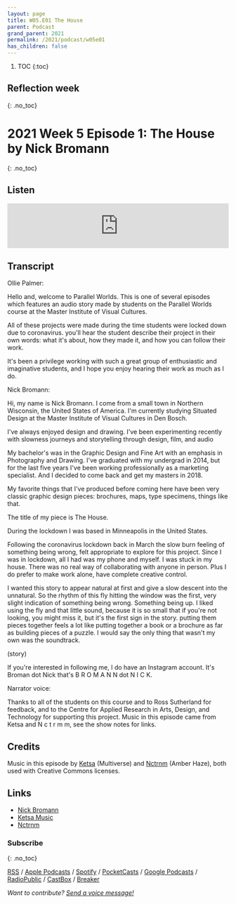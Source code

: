 ```yaml
---
layout: page
title: W05.E01 The House
parent: Podcast
grand_parent: 2021
permalink: /2021/podcast/w05e01
has_children: false
---
```




1. TOC
{:toc}

## Reflection week
{: .no_toc}


# 2021 Week 5 Episode 1: The House by Nick Bromann
{: .no_toc}

## Listen

<iframe src="https://anchor.fm/olliepalmer/embed/episodes/2021-W5-E1-Reflection-The-House-by-Nick-Bromann-euav43" height="102px" width="100%" frameborder="0" scrolling="no"></iframe>

## Transcript

Ollie Palmer:

Hello and, welcome to Parallel Worlds. This is one of several episodes which features an audio story made by students on the Parallel Worlds course at the Master Institute of Visual Cultures.

All of these projects were made during the time students were locked down due to coronavirus.   you'll hear the student describe their project in their own words: what it's about, how they made it, and how you can follow their work.

It's been a privilege working with such a great group of enthusiastic and imaginative students, and I hope you enjoy hearing their work as much as I do.

Nick Bromann:

Hi, my name is Nick Bromann. I come from a small town in Northern Wisconsin, the United States of America.  I'm currently studying Situated Design at the Master Institute of Visual Cultures in Den Bosch.

I've always enjoyed design and drawing. I've  been experimenting recently with slowness journeys and storytelling through design, film, and audio

My bachelor's was in the Graphic Design and Fine Art with an emphasis in Photography and Drawing. I've graduated with my undergrad in 2014, but for the last five years I've been working professionally as a marketing specialist. And I decided to come back and get my masters in 2018.

My favorite things that I've produced before coming here have been very classic graphic design pieces: brochures, maps, type specimens, things like that.

The title of my piece is The House.

During the lockdown I was based in Minneapolis in the United States.

Following the coronavirus lockdown back in March the slow burn feeling of something being wrong, felt appropriate to explore for this project.  Since I was in lockdown, all I had was my phone and myself. I was stuck in my house. There was no real way of collaborating with anyone in person. Plus I do prefer to make work alone, have complete creative control.

I wanted this story to appear natural at first and give a slow descent into the unnatural. So the rhythm of this fly hitting the window was the first, very slight indication of something being wrong. Something being up. I liked using the fly and that little sound, because it is so small that if you're not looking, you might miss it, but it's the first sign in the story. putting them pieces together feels a lot like putting together a book or a brochure as far as building pieces of a puzzle.  I would say the only thing that wasn't my own was the soundtrack.

(story)



If you're interested in following me, I do have an Instagram account. It's Broman dot Nick that's B R O M A N N dot N I C K.

Narrator voice:

Thanks to all of the students on this course and to Ross Sutherland for feedback, and to the Centre for Applied Research in Arts, Design, and Technology for supporting this project. Music in this episode came from Ketsa and N c t r m m, see the show notes for links.

## Credits

Music in this episode by [Ketsa](https://ketsamusic.com/) (Multiverse) and [Nctrnm](https://freemusicarchive.org/music/Nctrnm) (Amber Haze), both used with Creative Commons licenses.


## Links

- [Nick Bromann](https://www.instagram.com/bromann.nick/)
- [Ketsa Music](https://ketsamusic.com/)
- [Nctrnm](https://freemusicarchive.org/music/Nctrnm)


### Subscribe
{: .no_toc}

[RSS](https://anchor.fm/s/1884b008/podcast/rss) / [Apple Podcasts](https://podcasts.apple.com/gb/podcast/parallel-worlds/id1504529134) / [Spotify](https://open.spotify.com/show/3L3RhKaoqQZoU9fIcLuZjz) / [PocketCasts](https://pca.st/ha20534r) / [Google Podcasts](https://www.google.com/podcasts?feed=aHR0cHM6Ly9hbmNob3IuZm0vcy8xODg0YjAwOC9wb2RjYXN0L3Jzcw%3D%3D) / [RadioPublic](https://radiopublic.com/parallel-worlds-WzVy1K) / [CastBox](https://castbox.fm/channel/id2710471?utm_source=podcaster&utm_medium=dlink&utm_campaign=c_2710471&utm_content=Parallel%20Worlds-CastBox_FM) / [Breaker](https://www.breaker.audio/parallel-worlds)

_Want to contribute? [Send a voice message!](https://anchor.fm/olliepalmer/message)_
